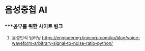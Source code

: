 # 음성중첩 AI

### ***공부를 위한 사이트 링크

1. 음성인식 딥러닝
https://engineering.linecorp.com/ko/blog/voice-waveform-arbitrary-signal-to-noise-ratio-python/
